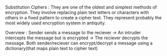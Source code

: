 Substitution Ciphers : They are one of the oldest and simplest methods of encryption. They involve replacing plain text letters or characters with others in a fixed pattern to create a cipher text.
They represent probably the most widely used encryption system in antiquity.

Overview : Sender sends a message to the reciever -> An intruder intercepts the message but is encrypted -> The reciever decrypts the message. Both sender/reciever can encrypt/decrypt a message using a dictionary(that maps plain text to cipher text)


           
